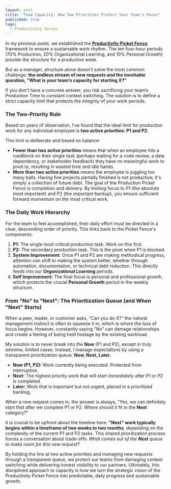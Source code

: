 ```yaml
---
layout: post
title: "Team Capacity: How Two Priorities Protect Your Team's Focus"
published: true
tags:
  - Productivity Series
---
```


In my previous posts, we established the [**Productivity Picket Fence**](https://peter.zaffina.net/blog/tags/#productivity-series) framework to ensure a sustainable work rhythm. The ten four-hour periods (70% Production, 20% Organizational Learning, and 10% Personal Growth) provide the *structure* for a productive week.

But as a manager, structure alone doesn't solve the most common challenge: **the endless stream of new requests and the inevitable question, "What is your team’s capacity for starting X?"**

If you don't have a concrete answer, you risk sacrificing your team’s Production Time to constant context switching. The solution is to define a strict capacity limit that protects the integrity of your work periods.

### The Two-Priority Rule

Based on years of observation, I’ve found that the ideal limit for production work for any individual employee is **two active priorities: P1 and P2.**

This limit is deliberate and based on balance:

* **Fewer than two active priorities** means that when an employee hits a roadblock on their single task (perhaps waiting for a code review, a data dependency, or stakeholder feedback) they have no meaningful work to pivot to, resulting in wasted time and idle hands.
* **More than two active priorities** means the employee is juggling too many balls. Having five projects partially finished is not productive; it's simply a collection of future debt. The goal of the Production Picket Fence is completion and delivery. By limiting focus to P1 (the absolute most important) and P2 (the important backup), you ensure sufficient forward momentum on the most critical work.

### The Daily Work Hierarchy

For the team to feel accomplished, their daily effort must be directed in a clear, descending order of priority. This links back to the Picket Fence's components:

1.  **P1:** The single most critical production task. Work on this first.
2.  **P2:** The secondary production task. This is the pivot when P1 is blocked.
3.  **System Improvement:** Once P1 and P2 are making methodical progress, attention can shift to making the system better, whether through automation, documentation, or technical debt reduction. This directly feeds into our **Organizational Learning** periods.
4.  **Self Improvement:** The final focus is personal and professional growth, which protects the crucial **Personal Growth** period in the weekly structure.


### From "No" to "Next": The Prioritization Queue (and When "Next" Starts)

When a peer, leader, or customer asks, "Can you do X?" the natural management instinct is often to squeeze it in, which is where the loss of focus begins. However, constantly saying "No" can damage relationships and create a feeling of being held hostage by the existing workload.

My solution is to never break into the **Now** (P1 and P2), except in truly extreme, limited cases. Instead, I manage expectations by using a transparent prioritization queue: **Now, Next, Later.**

* **Now (P1, P2):** Work currently being executed. Protected from interruption.
* **Next:** The highest priority work that will start *immediately* after P1 or P2 is completed.
* **Later:** Work that is important but not urgent, placed in a prioritized backlog.

When a new request comes in, the answer is always, "Yes, we can definitely start that after we complete P1 or P2. Where should it fit in the **Next** category?"

It is crucial to be upfront about the timeline here: **"Next" work typically begins within a timeframe of two weeks to two months**, depending on the complexity of the current P1 and P2 tasks. This shared prioritization process forces a conversation about trade-offs: *What comes out of the **Next** queue to make room for this new request?*

By holding the line at two active priorities and managing new requests through a transparent queue, we protect our teams from damaging context switching while delivering honest visibility to our partners. Ultimately, this disciplined approach to capacity is how we turn the strategic vision of the Productivity Picket Fence into predictable, daily progress and sustainable growth.